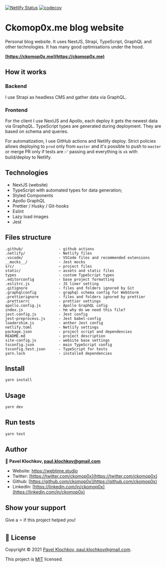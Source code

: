 [![Netlify Status](https://api.netlify.com/api/v1/badges/b694641f-f653-4ac4-91e1-ee0a804cf727/deploy-status)](https://app.netlify.com/sites/webtime-studio/deploys)
[![codecov](https://codecov.io/gh/ckomop0x/ckomop0x.me.site.v2/branch/master/graph/badge.svg?token=ENO8W3HTIX)](https://codecov.io/gh/ckomop0x/ckomop0x.me.site.v2)

# Ckomop0x.me blog website

Personal blog website. It uses NextJS, Strapi, TypeScript, GraphQL and other technologies. It has many good optimisations under the hood.

**[https://ckomop0x.me](https://ckomop0x.me)**

## How it works

### Backend

I use Strapi as headless CMS and gather data via GraphQL.

### Frontend

For the client I use NextJS and Apollo, each deploy it gets the newest data via GraphqQL.
TypeScript types are generated during deployment. They are based on schema and queries.

For automatization, I use GitHub actions and Netlify deploy.
Strict policies allows deploying to `prod` only from `master` and it's possible to push to
`master` or merge PR only if tests are ✅ passing and everything is `ok` with build/deploy
to Netlify.

## Technologies

- NextJS (website)
- TypeScript with automated types for data generation;
- Styled Components
- Apollo GraphQL
- Prettier / Husky / Git-hooks
- Eslint
- Lazy load images
- Jest

## Files structure

```
.github/                - github actions
.netlify/               - Netlify files
.vscode/                - VSCode files and recommended extensions
__mocks__/              - Jest mocks
src/                    – project files
static/                 – assets and static files
types                   - custom TypeScript types
.editorconfig           - base project formatting
.eslitrc.js             - JS liner setting
.gitignore              - files and folders ignored by Git
.graphqlconfig          - graphql schema config for WebStorm
.prettierignore         - files and folders ignored by prettier
.prettierrc             - prettier settings
apollo.config.js        - Apollo GraphQL cofig
index.js                - hm why do we need this file?
jest.config.js          - Jest config
jest-preprocess.js      - Jest babel-config
loadershim.js           - anther Jest config
netlify.toml            - Netlify settings
package.json            - project script and dependencies
README.md               - project description
site-config.js          - website base settings
tsconfig.json           - main TypeScript config
tsconfig.test.json      - TypeScript for tests
yarn.lock               - installed dependencies
```

## Install

```sh
yarn install
```

## Usage

```sh
yarn dev
```

## Run tests

```sh
yarn test
```

## Author

👤 **Pavel Klochkov, paul.klochkov@gmail.com**

- Website: https://webtime.studio
- Twitter: [https://twitter.com/ckomop0x](https://twitter.com/ckomop0x)
- Github: [https://github.com/ckomop0x](https://github.com/ckomop0x)
- LinkedIn: [https://linkedin.com/in/ckomop0x](https://linkedin.com/in/ckomop0x)

## Show your support

Give a ⭐️ if this project helped you!

## 📝 License

Copyright © 2021 [Pavel Klochkov, paul.klochkov@gmail.com](https://github.com/ckomop0x).

This project is [MIT](https://github.com/ckomop0x/ckomop0x.me.site.v2/blob/master/LICENSE) licensed.

